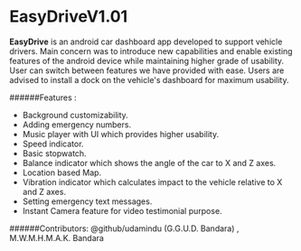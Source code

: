 # EasyDriveV1.01
**EasyDrive** is an android car dashboard app developed to support vehicle drivers. Main concern was to introduce new capabilities and 
enable existing features of the android device while maintaining higher grade of usability. User can switch between features we have 
provided with ease. Users are advised to install a dock on the vehicle's dashboard for maximum usability.

######Features :

- Background customizability.
- Adding emergency numbers.
- Music player with UI which provides higher usability.
- Speed indicator.
- Basic stopwatch.
- Balance indicator which shows the angle of the car to X and Z axes.
- Location based Map.  
- Vibration indicator which calculates impact to the vehicle relative to X and Z axes.
- Setting emergency text messages.
- Instant Camera feature for video testimonial purpose.

######Contributors:
@github/udamindu (G.G.U.D. Bandara) , M.W.M.H.M.A.K. Bandara
